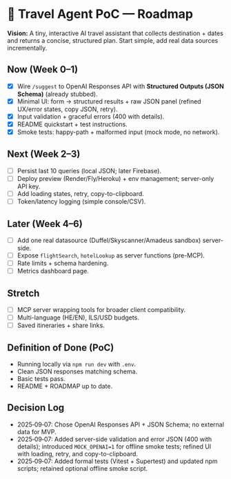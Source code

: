 # 🧭 Travel Agent PoC — Roadmap

**Vision:** A tiny, interactive AI travel assistant that collects destination + dates and returns a concise, structured plan. Start simple, add real data sources incrementally.

## Now (Week 0–1)

- [x] Wire `/suggest` to OpenAI Responses API with **Structured Outputs (JSON Schema)** (already stubbed).
- [x] Minimal UI: form → structured results + raw JSON panel (refined UX/error states, copy JSON, retry).
- [x] Input validation + graceful errors (400 with details).
- [x] README quickstart + test instructions.
- [x] Smoke tests: happy-path + malformed input (mock mode, no network).

## Next (Week 2–3)

- [ ] Persist last 10 queries (local JSON; later Firebase).
- [ ] Deploy preview (Render/Fly/Heroku) + env management; server-only API key.
- [ ] Add loading states, retry, copy-to-clipboard.
- [ ] Token/latency logging (simple console/CSV).

## Later (Week 4–6)

- [ ] Add one real datasource (Duffel/Skyscanner/Amadeus sandbox) server-side.
- [ ] Expose `flightSearch`, `hotelLookup` as server functions (pre-MCP).
- [ ] Rate limits + schema hardening.
- [ ] Metrics dashboard page.

## Stretch

- [ ] MCP server wrapping tools for broader client compatibility.
- [ ] Multi-language (HE/EN), ILS/USD budgets.
- [ ] Saved itineraries + share links.

## Definition of Done (PoC)

- Running locally via `npm run dev` with `.env`.
- Clean JSON responses matching schema.
- Basic tests pass.
- README + ROADMAP up to date.

## Decision Log

- 2025‑09‑07: Chose OpenAI Responses API + JSON Schema; no external data for MVP.
- 2025‑09‑07: Added server-side validation and error JSON (400 with details); introduced `MOCK_OPENAI=1` for offline smoke tests; refined UI with loading, retry, and copy-to-clipboard.
 - 2025‑09‑07: Added formal tests (Vitest + Supertest) and updated npm scripts; retained optional offline smoke script.
